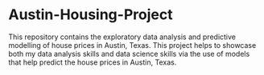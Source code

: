 # Austin-Housing-Project
This repository contains the exploratory data analysis and predictive modelling of house prices in Austin, Texas. This project helps to showcase both my data analysis skills and data science skills via the use of models that help predict the house prices in Austin, Texas. 
